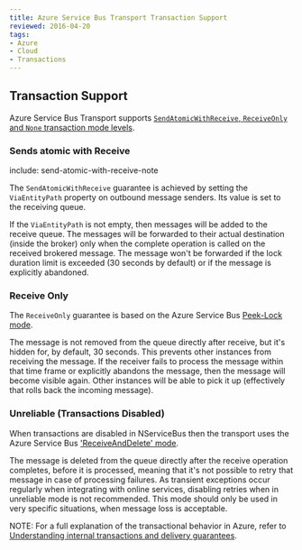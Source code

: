```yaml
---
title: Azure Service Bus Transport Transaction Support
reviewed: 2016-04-20
tags:
- Azure
- Cloud
- Transactions
---
```


## Transaction Support

Azure Service Bus Transport supports [`SendAtomicWithReceive`, `ReceiveOnly` and `None` transaction mode levels](/nservicebus/transports/transactions.md).

### Sends atomic with Receive

include: send-atomic-with-receive-note

The `SendAtomicWithReceive` guarantee is achieved by setting the `ViaEntityPath` property on outbound message senders. Its value is set to the receiving queue.

If the `ViaEntityPath` is not empty, then messages will be added to the receive queue. The messages will be forwarded to their actual destination (inside the broker) only when the complete operation is called on the received brokered message. The message won't be forwarded if the lock duration limit is exceeded (30 seconds by default) or if the message is explicitly abandoned.

### Receive Only

The `ReceiveOnly` guarantee is based on the Azure Service Bus [Peek-Lock mode](https://msdn.microsoft.com/en-us/library/microsoft.servicebus.messaging.receivemode.aspx).

The message is not removed from the queue directly after receive, but it's hidden for, by default, 30 seconds. This prevents other instances from receiving the message. If the receiver fails to process the message within that time frame or explicitly abandons the message, then the message will become visible again. Other instances will be able to pick it up (effectively that rolls back the incoming message).


### Unreliable (Transactions Disabled)

When transactions are disabled in NServiceBus then the transport uses the Azure Service Bus ['ReceiveAndDelete' mode](https://msdn.microsoft.com/en-us/library/microsoft.servicebus.messaging.receivemode.aspx).

The message is deleted from the queue directly after the receive operation completes, before it is processed, meaning that it's not possible to retry that message in case of processing failures. As transient exceptions occur regularly when integrating with online services, disabling retries when in unreliable mode is not recommended. This mode should only be used in very specific situations, when message loss is acceptable.

NOTE: For a full explanation of the transactional behavior in Azure, refer to [Understanding internal transactions and delivery guarantees](understanding-transactions-and-delivery-guarantees.md).
